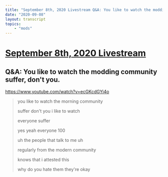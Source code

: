 ```yaml
---
title: "September 8th, 2020 Livestream Q&A: You like to watch the modding community suffer, don't you."
date: "2020-09-08"
layout: transcript
topics:
    - "mods"
---
```

# [September 8th, 2020 Livestream](../2020-09-08.md)
## Q&A: You like to watch the modding community suffer, don't you.
https://www.youtube.com/watch?v=ecGKcdGYi4o
> you like to watch the morning community
> 
> suffer don't you i like to watch
> 
> everyone suffer
> 
> yes yeah everyone 100
> 
> uh the people that talk to me uh
> 
> regularly from the modern community
> 
> knows that i attested this
> 
> why do you hate them they're okay
> 
